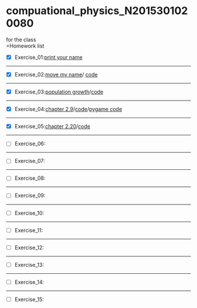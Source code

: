 # compuational_physics_N2015301020080
for the class  
=Homework list  
- [x] Exercise_01:[print your name](temp.py)
***
- [x] Exercise_02:[move my name](http://note.youdao.com/noteshare?id=0ed58c300db5637a73b56ea108ef5eae)/
[code](http://note.youdao.com/noteshare?id=eeb4eb086fbdba119a344572b9ccf36d)
***
- [x] Exercise_03:[population growth](http://note.youdao.com/noteshare?id=d6d521f3bb41180dc43ffdda9435cf85)/[code](http://note.youdao.com/noteshare?id=6f5dfe07e7a1d887a3697b72e57227ca)
***
- [x] Exercise_04:[chapter 2.9](http://note.youdao.com/noteshare?id=48fcf2fa5f35048e8cb6249c1613e5cb)/[code](http://note.youdao.com/noteshare?id=5321a3bfdb599ddcc31c9ff96457f1cd)/[pygame code](http://note.youdao.com/noteshare?id=f2759f59e138aa31333e8de8fefc7a9b)
***
- [x] Exercise_05:[chapter 2.20](http://note.youdao.com/noteshare?id=0ee81e3ec8de999c5331708945458317)/[code](http://note.youdao.com/noteshare?id=43e118878425b7f9042748a38cef4d35)
***
- [ ] Exercise_06:
***
- [ ] Exercise_07:
***
- [ ] Exercise_08:
***
- [ ] Exercise_09:
***
- [ ] Exercise_10:
***
- [ ] Exercise_11:
***
- [ ] Exercise_12:
***
- [ ] Exercise_13:
***
- [ ] Exercise_14:
***
- [ ] Exercise_15:


